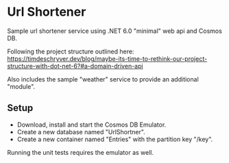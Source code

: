 # Url Shortener

Sample url shortener service using .NET 6.0 "minimal" web api and Cosmos DB.

Following the project structure outlined here:
https://timdeschryver.dev/blog/maybe-its-time-to-rethink-our-project-structure-with-dot-net-6?#a-domain-driven-api

Also includes the sample "weather" service to provide an additional "module".

## Setup
 - Download, install  and start the Cosmos DB Emulator.
 - Create a new database named "UrlShortner".
 - Create a new container named "Entries" with the partition key "/key".

Running the unit tests requires the emulator as well. 